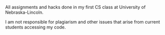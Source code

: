 All assignments and hacks done in my first CS class at University of Nebraska-Lincoln.

I am not responsible for plagiarism and other issues that arise from current students accessing my code.
